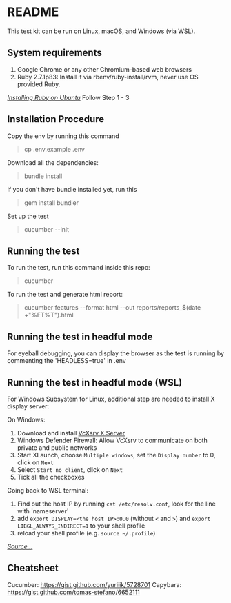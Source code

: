 # README
This test kit can be run on Linux, macOS, and Windows (via WSL).

## System requirements

1. Google Chrome or any other Chromium-based web browsers
2. Ruby 2.7.1p83: Install it via rbenv/ruby-install/rvm, never use OS provided Ruby.

[*Installing Ruby on Ubuntu*](https://www.digitalocean.com/community/tutorials/how-to-install-ruby-on-rails-with-rbenv-on-ubuntu-20-04) Follow Step 1 - 3
## Installation Procedure
Copy the env by running this command
> cp .env.example .env

Download all the dependencies:
> bundle install

If you don't have bundle installed yet, run this
> gem install bundler

Set up the test
> cucumber --init

## Running the test
To run the test, run this command inside this repo:
> cucumber

To run the test and generate html report:
> cucumber features --format html --out reports/reports_$(date +"%FT%T").html

## Running the test in headful mode

For eyeball debugging, you can display the browser as the test is running by commenting the 'HEADLESS=true' in .env

## Running the test in headful mode (WSL)

For Windows Subsystem for Linux, additional step are needed to install X display server:

On Windows:

1. Download and install [VcXsrv X Server](https://sourceforge.net/projects/vcxsrv/)
2. Windows Defender Firewall: Allow VcXsrv to communicate on both private and public networks
3. Start XLaunch, choose `Multiple windows`, set the `Display number` to 0, click on `Next`
4. Select `Start no client`, click on `Next`
5. Tick all the checkboxes

Going back to WSL terminal:

1. Find out the host IP by running `cat /etc/resolv.conf`, look for the line with 'nameserver'
2. add `export DISPLAY=<the host IP>:0.0` (without `<` and `>`) and `export LIBGL_ALWAYS_INDIRECT=1` to your shell profile
3. reload your shell profile (e.g. `source ~/.profile`)

[*Source...*](https://www.youtube.com/watch?v=4SZXbl9KVsw)

## Cheatsheet
Cucumber: https://gist.github.com/yuriiik/5728701
Capybara: https://gist.github.com/tomas-stefano/6652111